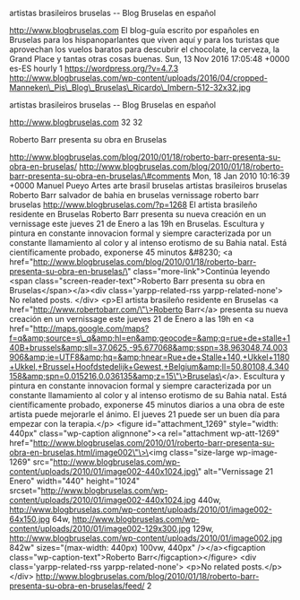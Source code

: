 artistas brasileiros bruselas -- Blog Bruselas en español

http://www.blogbruselas.com El blog-guía escrito por españoles en
Bruselas para los hispanoparlantes que viven aquí y para los turistas
que aprovechan los vuelos baratos para descubrir el chocolate, la
cerveza, la Grand Place y tantas otras cosas buenas. Sun, 13 Nov 2016
17:05:48 +0000 es-ES hourly 1 https://wordpress.org/?v=4.7.3
http://www.blogbruselas.com/wp-content/uploads/2016/04/cropped-Manneken\_Pis\_Blog\_Bruselas\_Ricardo\_Imbern-512-32x32.jpg

artistas brasileiros bruselas -- Blog Bruselas en español

http://www.blogbruselas.com 32 32

Roberto Barr presenta su obra en Bruselas

http://www.blogbruselas.com/blog/2010/01/18/roberto-barr-presenta-su-obra-en-bruselas/
http://www.blogbruselas.com/blog/2010/01/18/roberto-barr-presenta-su-obra-en-bruselas/\#comments
Mon, 18 Jan 2010 10:16:39 +0000 Manuel Pueyo Artes arte brasil bruselas
artistas brasileiros bruselas Roberto Barr salvador de bahia en bruselas
vernissage roberto barr bruselas http://www.blogbruselas.com/?p=1268 El
artista brasileño residente en Bruselas Roberto Barr presenta su nueva
creación en un vernissage este jueves 21 de Enero a las 19h en Bruselas.
Escultura y pintura en constante innovacion formal y siempre
caracterizada por un constante llamamiento al color y al intenso
erotismo de su Bahia natal. Está científicamente probado, exponerse 45
minutos &\#8230; \<a
href=\"http://www.blogbruselas.com/blog/2010/01/18/roberto-barr-presenta-su-obra-en-bruselas/\"
class=\"more-link\"\>Continúa leyendo \<span
class=\"screen-reader-text\"\>Roberto Barr presenta su obra en
Bruselas\</span\>\</a\>\<div class=\'yarpp-related-rss
yarpp-related-none\'\> No related posts. \</div\> \<p\>El artista
brasileño residente en Bruselas \<a
href=\"http://www.robertobarr.com/\"\>Roberto Barr\</a\> presenta su
nueva creación en un vernissage este jueves 21 de Enero a las 19h en \<a
href=\"http://maps.google.com/maps?f=q&amp;source=s\_q&amp;hl=en&amp;geocode=&amp;q=rue+de+stalle+140B+brussels&amp;sll=37.0625,-95.677068&amp;sspn=38.963048,74.003906&amp;ie=UTF8&amp;hq=&amp;hnear=Rue+de+Stalle+140,+Ukkel+1180+Ukkel,+Brussel+Hoofdstedelijk+Gewest,+Belgium&amp;ll=50.80108,4.340158&amp;spn=0.015216,0.036135&amp;z=15\"\>Bruselas\</a\>.
Escultura y pintura en constante innovacion formal y siempre
caracterizada por un constante llamamiento al color y al intenso
erotismo de su Bahia natal. Está científicamente probado, exponerse 45
minutos diarios a una obra de este artista puede mejorarle el ánimo. El
jueves 21 puede ser un buen día para empezar con la terapia.\</p\>
\<figure id=\"attachment\_1269\" style=\"width: 440px\"
class=\"wp-caption alignnone\"\>\<a rel=\"attachment wp-att-1269\"
href=\"http://www.blogbruselas.com/2010/01/roberto-barr-presenta-su-obra-en-bruselas.html/image002\"\>\<img
class=\"size-large wp-image-1269\"
src=\"http://www.blogbruselas.com/wp-content/uploads/2010/01/image002-440x1024.jpg\"
alt=\"Vernissage 21 Enero\" width=\"440\" height=\"1024\"
srcset=\"http://www.blogbruselas.com/wp-content/uploads/2010/01/image002-440x1024.jpg
440w,
http://www.blogbruselas.com/wp-content/uploads/2010/01/image002-64x150.jpg
64w,
http://www.blogbruselas.com/wp-content/uploads/2010/01/image002-129x300.jpg
129w,
http://www.blogbruselas.com/wp-content/uploads/2010/01/image002.jpg
842w\" sizes=\"(max-width: 440px) 100vw, 440px\" /\>\</a\>\<figcaption
class=\"wp-caption-text\"\>Roberto Barr\</figcaption\>\</figure\> \<div
class=\'yarpp-related-rss yarpp-related-none\'\> \<p\>No related
posts.\</p\> \</div\>
http://www.blogbruselas.com/blog/2010/01/18/roberto-barr-presenta-su-obra-en-bruselas/feed/
2
